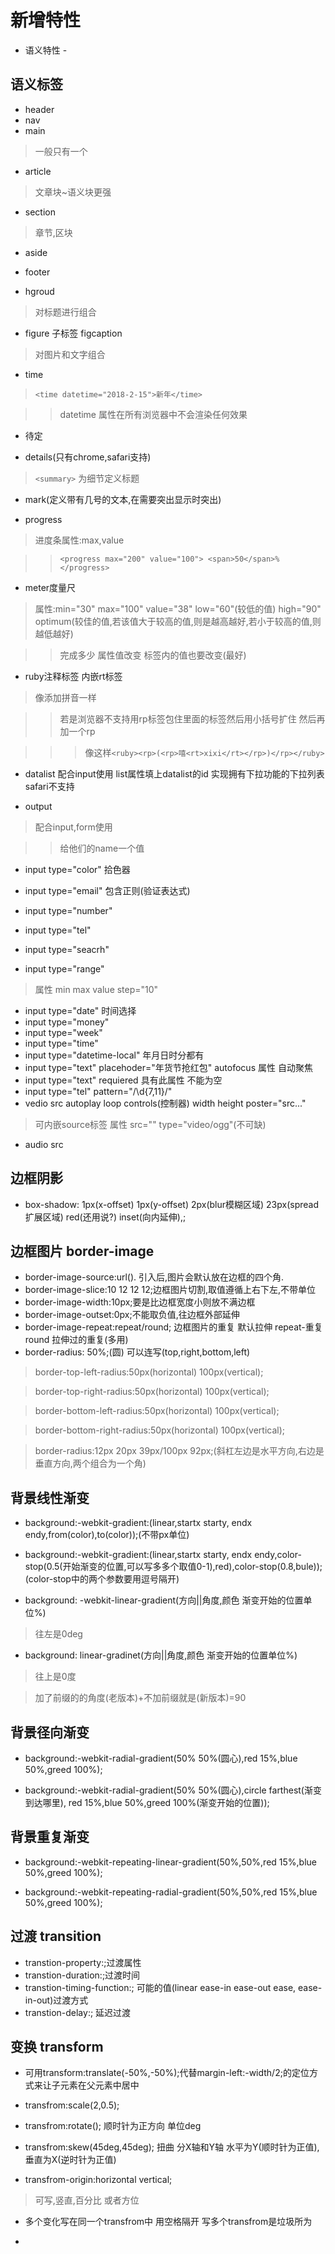 # 新增特性

- 语义特性 -

## 语义标签

- header
- nav
- main

> 一般只有一个

- article

> 文章块~语义块更强

- section

> 章节,区块

- aside

- footer

- hgroud

> 对标题进行组合

- figure 子标签 figcaption

> 对图片和文字组合  

- time

> `<time datetime="2018-2-15">新年</time>`

> > datetime 属性在所有浏览器中不会渲染任何效果

- 待定

- details(只有chrome,safari支持)

> `<summary>` 为细节定义标题

- mark(定义带有几号的文本,在需要突出显示时突出)

- progress

> 进度条属性:max,value

> > `<progress max="200" value="100"> <span>50</span>% </progress>`

- meter度量尺

> 属性:min="30" max="100" value="38" low="60"(较低的值) high="90" optimum(较佳的值,若该值大于较高的值,则是越高越好,若小于较高的值,则越低越好)

> > 完成多少 属性值改变 标签内的值也要改变(最好)

- ruby注释标签 内嵌rt标签

> 像添加拼音一样

> > 若是浏览器不支持用rp标签包住里面的标签然后用小括号扩住 然后再加一个rp

> > > 像这样`<ruby><rp>(<rp>嘻<rt>xixi</rt></rp>)</rp></ruby>`

- datalist 配合input使用 list属性填上datalist的id 实现拥有下拉功能的下拉列表 safari不支持

- output

> 配合input,form使用

> > 给他们的name一个值

- input type="color" 拾色器

- input type="email" 包含正则(验证表达式)

- input type="number"

- input type="tel"

- input type="seacrh"

- input type="range"

> 属性 min max value step="10"

- input type="date" 时间选择
- input type="money"
- input type="week"
- input type="time"
- input type="datetime-local" 年月日时分都有
- input type="text" placehoder="年货节抢红包" autofocus 属性 自动聚焦
- input type="text" requiered 具有此属性 不能为空
- input type="tel" pattern="/\d{7,11}/"
- vedio src autoplay loop controls(控制器) width height poster="src..."

> 可内嵌source标签 属性 src="" type="video/ogg"(不可缺)

- audio src

## 边框阴影
- box-shadow: 1px(x-offset) 1px(y-offset) 2px(blur模糊区域) 23px(spread扩展区域) red(还用说?) inset(向内延伸),;

## 边框图片 border-image
- border-image-source:url(). 引入后,图片会默认放在边框的四个角.
- border-image-slice:10 12 12 12;边框图片切割,取值遵循上右下左,不带单位
- border-image-width:10px;要是比边框宽度小则放不满边框
- border-image-outset:0px;不能取负值,往边框外部延伸
- border-image-repeat:repeat/round; 边框图片的重复 默认拉伸 repeat-重复 round 拉伸过的重复(多用)
- border-radius: 50%;(圆) 可以连写(top,right,bottom,left)
>  border-top-left-radius:50px(horizontal) 100px(vertical);

>  border-top-right-radius:50px(horizontal) 100px(vertical);

>  border-bottom-left-radius:50px(horizontal) 100px(vertical);

>  border-bottom-right-radius:50px(horizontal) 100px(vertical);

>  border-radius:12px 20px 39px/100px 92px;(斜杠左边是水平方向,右边是垂直方向,两个组合为一个角)
## 背景线性渐变

- background:-webkit-gradient:(linear,startx starty, endx endy,from(color),to(color));(不带px单位)

- background:-webkit-gradient:(linear,startx starty, endx endy,color-stop(0.5(开始渐变的位置,可以写多多个取值0-1),red),color-stop(0.8,bule));(color-stop中的两个参数要用逗号隔开)

- background: -webkit-linear-gradient(方向||角度,颜色 渐变开始的位置单位%)

> 往左是0deg

- background: linear-gradinet(方向||角度,颜色 渐变开始的位置单位%)
> 往上是0度

> 加了前缀的的角度(老版本)+不加前缀就是(新版本)=90

## 背景径向渐变

- background:-webkit-radial-gradient(50% 50%(圆心),red 15%,blue 50%,greed 100%);

- background:-webkit-radial-gradient(50% 50%(圆心),circle farthest(渐变到达哪里), red 15%,blue 50%,greed 100%(渐变开始的位置));

## 背景重复渐变

- background:-webkit-repeating-linear-gradient(50%,50%,red 15%,blue 50%,greed 100%);

- background:-webkit-repeating-radial-gradient(50%,50%,red 15%,blue 50%,greed 100%);

## 过渡 transition
- transtion-property:;过渡属性
- transtion-duration:;过渡时间
- transtion-timing-function:; 可能的值(linear ease-in ease-out ease, ease-in-out)过渡方式
- transtion-delay:; 延迟过渡

## 变换 transform

- 可用transform:translate(-50%,-50%);代替margin-left:-width/2;的定位方式来让子元素在父元素中居中

- transfrom:scale(2,0.5);

- transfrom:rotate(); 顺时针为正方向 单位deg

- transfrom:skew(45deg,45deg); 扭曲 分X轴和Y轴 水平为Y(顺时针为正值),垂直为X(逆时针为正值)

- transfrom-origin:horizontal vertical;
> 可写,竖直,百分比 或者方位

- 多个变化写在同一个transfrom中 用空格隔开 写多个transfrom是垃圾所为

- 
